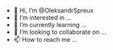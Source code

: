 - 👋 Hi, I’m @OleksandrSpreux
- 👀 I’m interested in ...
- 🌱 I’m currently learning ...
- 💞️ I’m looking to collaborate on ...
- 📫 How to reach me ...

<!---
OleksandrSpreux/OleksandrSpreux is a ✨ special ✨ repository because its `README.md` (this file) appears on your GitHub profile.
You can click the Preview link to take a look at your changes.
--->

